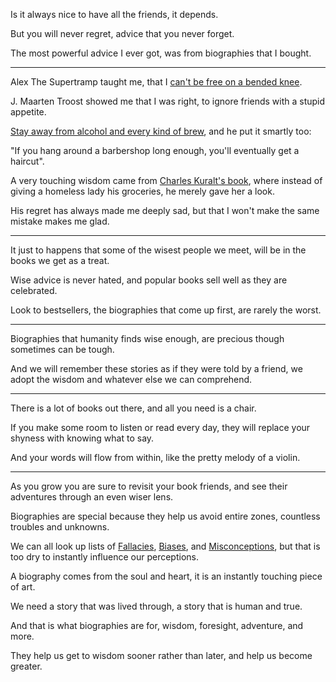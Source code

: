 Is it always nice to have all the friends,
it depends.

But you will never regret,
advice that you never forget.

The most powerful advice I ever got,
was from biographies that I bought.

---

Alex The Supertramp taught me,
that I [can't be free on a bended knee][alex].

J. Maarten Troost showed me that I was right,
to ignore friends with a stupid appetite.

[Stay away from alcohol and every kind of brew][troost],
and he put it smartly too:

"If you hang around a barbershop long enough, you'll eventually get a haircut".

A very touching wisdom came from [Charles Kuralt's book][kuralt],
where instead of giving a homeless lady his groceries, he merely gave her a look.

His regret has always made me deeply sad,
but that I won't make the same mistake makes me glad.

---

It just to happens that some of the wisest people we meet,
will be in the books we get as a treat.

Wise advice is never hated,
and popular books sell well as they are celebrated.

Look to bestsellers, the biographies that come up first,
are rarely the worst.

---

Biographies that humanity finds wise enough,
are precious though sometimes can be tough.

And we will remember these stories as if they were told by a friend,
we adopt the wisdom and whatever else we can comprehend.

---

There is a lot of books out there,
and all you need is a chair.

If you make some room to listen or read every day,
they will replace your shyness with knowing what to say.

And your words will flow from within,
like the pretty melody of a violin.

---

As you grow you are sure to revisit your book friends,
and see their adventures through an even wiser lens.

Biographies are special because they help us avoid entire zones,
countless troubles and unknowns.

We can all look up lists of [Fallacies][1], [Biases][2], and [Misconceptions][3],
but that is too dry to instantly influence our perceptions.

A biography comes from the soul and heart,
it is an instantly touching piece of art.

We need a story that was lived through,
a story that is human and true.

And that is what biographies are for,
wisdom, foresight, adventure, and more.

They help us get to wisdom sooner rather than later,
and help us become greater.





[alex]: https://www.youtube.com/watch?v=Mwx3RvDWvDM
[kuralt]: https://www.audible.com/pd/Charles-Kuralts-America-Audiobook/B002UZL5BG
[troost]: https://www.audible.com/pd/Headhunters-on-My-Doorstep-Audiobook/B00E8HJ7KA
[1]: https://en.wikipedia.org/wiki/List_of_fallacies
[2]: https://en.wikipedia.org/wiki/List_of_cognitive_biases
[3]: https://en.wikipedia.org/wiki/List_of_common_misconceptions
